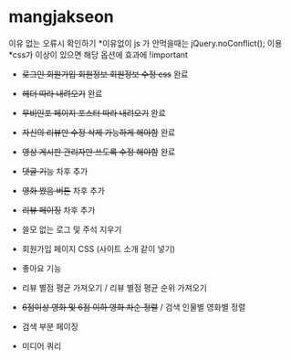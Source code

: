 # mangjakseon


이유 없는 오류시 확인하기 
*이유없이 js 가 안먹을때는 jQuery.noConflict(); 이용
*css가 이상이 있으면 해당 옵션에 효과에 !important



* ~~로그인 회원가입 회원정보 회원정보 수정 css~~ 완료
* ~~헤더 따라 내려오기~~ 완료
* ~~무비인포 페이지 포스터 따라 내려오기~~ 완료
* ~~자신의 리뷰만 수정 삭제 가능하게 해야함~~ 완료
* ~~영상 게시판 관리자만 쓰도록 수정 해야함~~ 완료


* ~~댓글 기능~~ 차후 추가
* ~~영화 봤음 버튼~~ 차후 추가
* ~~리뷰 페이징~~ 차후 추가

* 쓸모 없는 로그 및 주석 지우기


* 회원가입 페이지 CSS (사이트 소개 같이 넣기)
* 좋아요 기능


* 리뷰 별점 평균 가져오기 / 리뷰 별점 평균 순위 가져오기
* ~~6점이상 영화 및 6점 이하 영화 차순 정렬~~ / 검색 인물별 영화별 정렬
* 검색 부분 페이징

* 미디어 쿼리